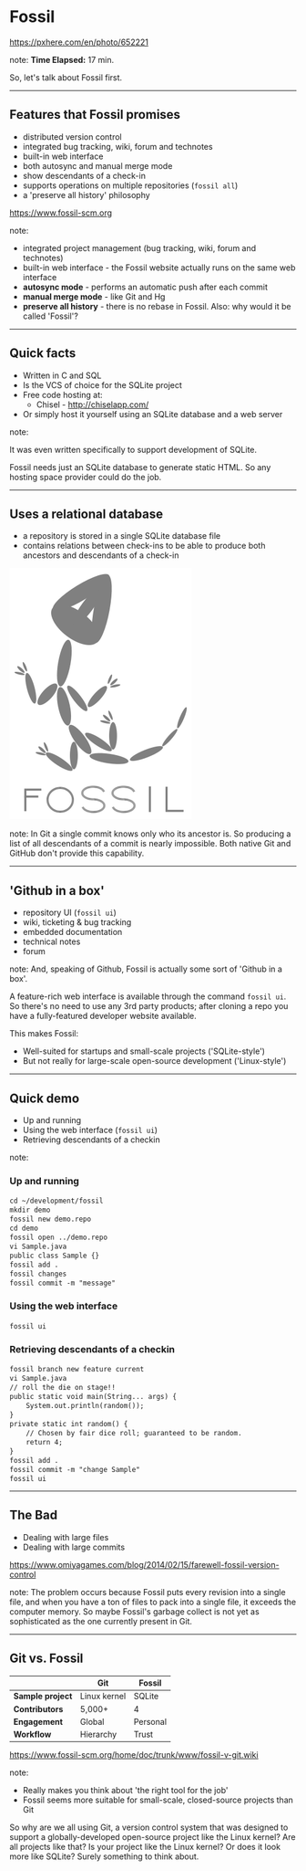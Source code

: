 <!-- .slide: data-background="img/background/usb-sticks.jpg" data-background-color="black" data-background-opacity="0.3"-->

# Fossil

<https://pxhere.com/en/photo/652221> <!-- .element: class="attribution" -->

note: 
**Time Elapsed:** 17 min.

So, let's talk about Fossil first.

---

## Features that Fossil promises

<ul>
    <li class="fragment fade-in-then-semi-out">distributed version control</li>
    <li class="fragment fade-in-then-semi-out">integrated bug tracking, wiki, forum and technotes</li>
    <li class="fragment fade-in-then-semi-out">built-in web interface</li>
    <li class="fragment fade-in-then-semi-out">both autosync and manual merge mode</li>
    <li class="fragment fade-in-then-semi-out">show descendants of a check-in</li>
    <li class="fragment fade-in-then-semi-out">supports operations on multiple repositories (<code>fossil all</code>)</li>
    <li class="fragment fade-in-then-semi-out">a 'preserve all history' philosophy</li>
</ul>

<a href="https://www.fossil-scm.org" class="attribution">https://www.fossil-scm.org</a>

note:
* integrated project management (bug tracking, wiki, forum and technotes)
* built-in web interface - the Fossil website actually runs on the same web interface
* **autosync mode** - performs an automatic push after each commit
* **manual merge mode** - like Git and Hg
* **preserve all history** - there is no rebase in Fossil. Also: why would it be called 'Fossil'?

---

## Quick facts

* Written in C and SQL <!-- .element: class="fragment fade-in-then-semi-out" -->
* Is the VCS of choice for the SQLite project <!-- .element: class="fragment fade-in-then-semi-out" -->
* Free code hosting at: <!-- .element: class="fragment fade-in-then-semi-out" -->
  * Chisel - <http://chiselapp.com/>
* Or simply host it yourself using an SQLite database and a web server <!-- .element: class="fragment fade-in-then-semi-out" -->

note:

It was even written specifically to support development of SQLite.

Fossil needs just an SQLite database to generate static HTML.
So any hosting space provider could do the job.

---

## Uses a relational database

* a repository is stored in a single SQLite database file <!-- .element: class="fragment fade-in-then-semi-out" -->
* contains relations between check-ins to be able to produce both ancestors and descendants of a check-in <!-- .element: class="fragment fade-in-then-semi-out" -->

![Fossil logo](img/logos/fossil.png) <!-- .element: class="no-background" width="12%" -->

note:
In Git a single commit knows only who its ancestor is.
So producing a list of all descendants of a commit is nearly impossible.
Both native Git and GitHub don't provide this capability.

---

## 'Github in a box'

<ul>
    <li>repository UI (<code>fossil ui</code>)</li>
    <li>wiki, ticketing &amp; bug tracking</li>
    <li>embedded documentation</li>
    <li>technical notes</li>
    <li>forum</li>
</ul>

note:
And, speaking of Github, Fossil is actually some sort of 'Github in a box'.

A feature-rich web interface is available through the command `fossil ui`.
So there's no need to use any 3rd party products; after cloning a repo you have a fully-featured developer website available.

This makes Fossil:
* Well-suited for startups and small-scale projects ('SQLite-style')
* But not really for large-scale open-source development ('Linux-style')

---

## Quick demo

* Up and running
* Using the web interface (`fossil ui`)
* Retrieving descendants of a checkin

note:

### Up and running

    cd ~/development/fossil
    mkdir demo
    fossil new demo.repo
    cd demo
    fossil open ../demo.repo
    vi Sample.java
    public class Sample {}
    fossil add .
    fossil changes
    fossil commit -m "message"

### Using the web interface

    fossil ui

### Retrieving descendants of a checkin

    fossil branch new feature current
    vi Sample.java
    // roll the die on stage!!
    public static void main(String... args) {
        System.out.println(random());
    }
    private static int random() {
        // Chosen by fair dice roll; guaranteed to be random.
        return 4;
    }
    fossil add .
    fossil commit -m "change Sample"
    fossil ui

---

## The Bad

* Dealing with large files 
* Dealing with large commits

<https://www.omiyagames.com/blog/2014/02/15/farewell-fossil-version-control>

note:
The problem occurs because Fossil puts every revision into a single file, and when you have a ton of files to pack into a single file, it exceeds the computer memory. So maybe Fossil's garbage collect is not yet as sophisticated as the one currently present in Git.

---

## Git vs. Fossil

<table style="font-size: 100%">
    <thead>
        <tr>
            <th/>
            <th>Git</th>
            <th>Fossil</th>
        </tr>
    </thead>
    <tbody>
        <tr>
            <td><strong>Sample project</strong></td>
            <td>Linux kernel</td>
            <td>SQLite</td>
        </tr>
        <tr class="fragment">
            <td><strong>Contributors</strong></td>
            <td>5,000+</td>
            <td>4</td>
        </tr>                
        <tr class="fragment">
            <td><strong>Engagement</strong></td>
            <td>Global</td>
            <td>Personal</td>
        </tr>
        <tr class="fragment">
            <td><strong>Workflow</strong></td>
            <td>Hierarchy</td>
            <td>Trust</td>
        </tr>
    </tbody>
</table>

<https://www.fossil-scm.org/home/doc/trunk/www/fossil-v-git.wiki> <!-- .element class="attribution" -->

note:

* Really makes you think about 'the right tool for the job'
* Fossil seems more suitable for small-scale, closed-source projects than Git

So why are we all using Git, a version control system that was designed to support a globally-developed open-source project like the Linux kernel?
Are all projects like that?
Is your project like the Linux kernel?
Or does it look more like SQLite?
Surely something to think about.
